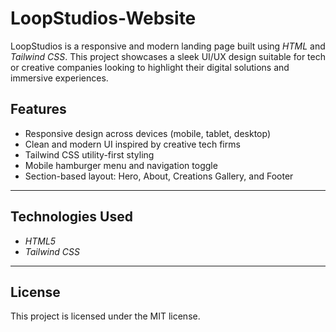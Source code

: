 # LoopStudios-Website
  LoopStudios is a responsive and modern landing page built using *HTML* and *Tailwind CSS*. This project showcases a sleek UI/UX design suitable for tech or creative companies looking to highlight their digital solutions and immersive experiences.

  ## Features

- Responsive design across devices (mobile, tablet, desktop)
- Clean and modern UI inspired by creative tech firms
- Tailwind CSS utility-first styling
- Mobile hamburger menu and navigation toggle
- Section-based layout: Hero, About, Creations Gallery, and Footer

---

## Technologies Used

- *HTML5*
- *Tailwind CSS*

---

## License

This project is licensed under the MIT license.
